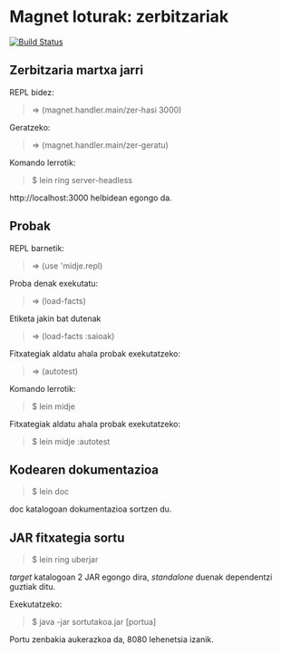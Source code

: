 # Magnet loturak: zerbitzariak

[![Build Status](https://travis-ci.org/lnmnd/magnet.zer.svg?branch=master)](https://travis-ci.org/lnmnd/magnet.zer)

## Zerbitzaria martxa jarri

REPL bidez:
> => (magnet.handler.main/zer-hasi 3000)

Geratzeko:
> => (magnet.handler.main/zer-geratu)

Komando lerrotik:
> $ lein ring server-headless

http://localhost:3000 helbidean egongo da.

## Probak

REPL barnetik:
> => (use 'midje.repl)

Proba denak exekutatu:
> => (load-facts)

Etiketa jakin bat dutenak
> => (load-facts :saioak)

Fitxategiak aldatu ahala probak exekutatzeko:
> => (autotest)

Komando lerrotik:
> $ lein midje
	    
Fitxategiak aldatu ahala probak exekutatzeko:
> $ lein midje :autotest

## Kodearen dokumentazioa
> $ lein doc

doc katalogoan dokumentazioa sortzen du.

## JAR fitxategia sortu
> $ lein ring uberjar

*target* katalogoan 2 JAR egongo dira, *standalone* duenak dependentzi guztiak ditu.

Exekutatzeko:
> $ java -jar sortutakoa.jar [portua]

Portu zenbakia aukerazkoa da, 8080 lehenetsia izanik.